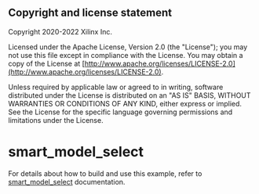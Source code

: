 ## Copyright and license statement
Copyright 2020-2022 Xilinx Inc.

Licensed under the Apache License, Version 2.0 (the "License"); you may not use this file except in compliance with the License. You may obtain a copy of the License at
[http://www.apache.org/licenses/LICENSE-2.0](http://www.apache.org/licenses/LICENSE-2.0).

Unless required by applicable law or agreed to in writing, software distributed under the License is distributed on an "AS IS" BASIS, WITHOUT WARRANTIES OR CONDITIONS OF ANY KIND, either express or implied. See the License for the specific language governing permissions and limitations under the License.

# smart_model_select

For details about how to build and use this example, refer to [smart_model_select](https://xilinx.github.io/VVAS/main/build/html/docs/Embedded/smart_model_select.html) documentation.

